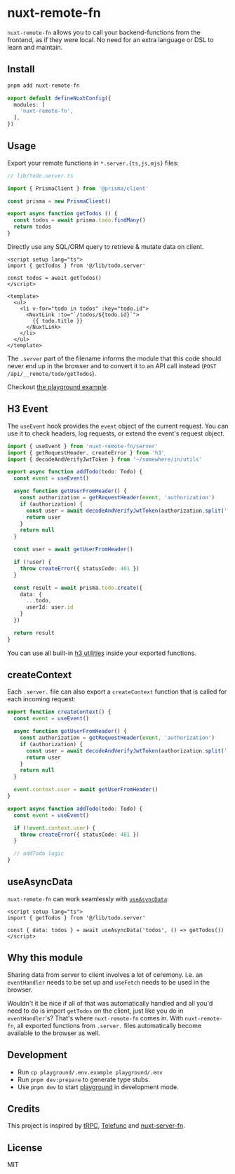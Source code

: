 # nuxt-remote-fn

`nuxt-remote-fn` allows you to call your backend-functions from the frontend, as if they were local. No need for an extra language or DSL to learn and maintain.

## Install

```bash
pnpm add nuxt-remote-fn
```

```ts
export default defineNuxtConfig({
  modules: [
    'nuxt-remote-fn',
  ],
})
```

## Usage

Export your remote functions in `*.server.{ts,js,mjs}` files:

```ts
// lib/todo.server.ts

import { PrismaClient } from '@prisma/client'

const prisma = new PrismaClient()

export async function getTodos () {
  const todos = await prisma.todo.findMany()
  return todos
}
```

Directly use any SQL/ORM query to retrieve & mutate data on client.

```vue
<script setup lang="ts">
import { getTodos } from '@/lib/todo.server'

const todos = await getTodos()
</script>

<template>
  <ul>
    <li v-for="todo in todos" :key="todo.id">
      <NuxtLink :to="`/todos/${todo.id}`">
        {{ todo.title }}
      </NuxtLink>
    </li>
  </ul>
</template>
```

The `.server` part of the filename informs the module that this code should never end up in the browser and to convert it to an API call instead (`POST /api/__remote/todo/getTodos`).

Checkout [the playground example](/playground).

## H3 Event

The `useEvent` hook provides the `event` object of the current request. You can use it to check headers, log requests, or extend the event's request object.

```ts
import { useEvent } from 'nuxt-remote-fn/server'
import { getRequestHeader, createError } from 'h3'
import { decodeAndVerifyJwtToken } from '~/somewhere/in/utils'

export async function addTodo(todo: Todo) {
  const event = useEvent()

  async function getUserFromHeader() {
    const authorization = getRequestHeader(event, 'authorization')
    if (authorization) {
      const user = await decodeAndVerifyJwtToken(authorization.split(' ')[1])
      return user
    }
    return null
  }

  const user = await getUserFromHeader()

  if (!user) {
    throw createError({ statusCode: 401 })
  }

  const result = await prisma.todo.create({
    data: {
      ...todo,
      userId: user.id
    }
  })

  return result
}
```

You can use all built-in [h3 utilities](https://github.com/unjs/h3#built-in) inside your exported functions.

## createContext

Each `.server.` file can also export a `createContext` function that is called for each incoming request:

```ts
export function createContext() {
  const event = useEvent()

  async function getUserFromHeader() {
    const authorization = getRequestHeader(event, 'authorization')
    if (authorization) {
      const user = await decodeAndVerifyJwtToken(authorization.split(' ')[1])
      return user
    }
    return null
  }

  event.context.user = await getUserFromHeader()
}

export async function addTodo(todo: Todo) {
  const event = useEvent()

  if (!event.context.user) {
    throw createError({ statusCode: 401 })
  }

  // addTodo logic
}
```

## useAsyncData

`nuxt-remote-fn` can work seamlessly with [`useAsyncData`](https://nuxt.com/docs/api/composables/use-async-data/):

```vue
<script setup lang="ts">
import { getTodos } from '@/lib/todo.server'

const { data: todos } = await useAsyncData('todos', () => getTodos())
</script>
```

## Why this module

Sharing data from server to client involves a lot of ceremony. i.e. an `eventHandler` needs to be set up and `useFetch` needs to be used in the browser.

Wouldn't it be nice if all of that was automatically handled and all you'd need to do is import `getTodos` on the client, just like you do in `eventHandler`'s? That's where `nuxt-remote-fn` comes in. With `nuxt-remote-fn`, all exported functions from `.server.` files automatically become available to the browser as well.

## Development

- Run `cp playground/.env.example playground/.env`
- Run `pnpm dev:prepare` to generate type stubs.
- Use `pnpm dev` to start [playground](./playground) in development mode.

## Credits

This project is inspired by [tRPC](http://trpc.io/), [Telefunc](https://telefunc.com) and [nuxt-server-fn](https://github.com/antfu/nuxt-server-fn).

## License

MIT
